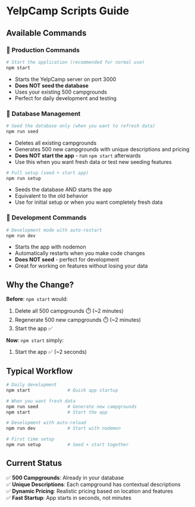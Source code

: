 # YelpCamp Scripts Guide

## Available Commands

### 🚀 **Production Commands**

```bash
# Start the application (recommended for normal use)
npm start
```
- Starts the YelpCamp server on port 3000
- **Does NOT seed the database**
- Uses your existing 500 campgrounds
- Perfect for daily development and testing

### 🌱 **Database Management**

```bash
# Seed the database only (when you want to refresh data)
npm run seed
```
- Deletes all existing campgrounds
- Generates 500 new campgrounds with unique descriptions and pricing
- **Does NOT start the app** - run `npm start` afterwards
- Use this when you want fresh data or test new seeding features

```bash
# Full setup (seed + start app)
npm run setup
```
- Seeds the database AND starts the app
- Equivalent to the old behavior
- Use for initial setup or when you want completely fresh data

### 🔧 **Development Commands**

```bash
# Development mode with auto-restart
npm run dev
```
- Starts the app with nodemon
- Automatically restarts when you make code changes
- **Does NOT seed** - perfect for development
- Great for working on features without losing your data

## Why the Change?

**Before**: `npm start` would:
1. Delete all 500 campgrounds ⏱️ (~2 minutes)
2. Regenerate 500 new campgrounds ⏱️ (~2 minutes) 
3. Start the app ✅

**Now**: `npm start` simply:
1. Start the app ✅ (~2 seconds)

## Typical Workflow

```bash
# Daily development
npm start              # Quick app startup

# When you want fresh data
npm run seed           # Generate new campgrounds
npm start              # Start the app

# Development with auto-reload
npm run dev            # Start with nodemon

# First time setup
npm run setup          # Seed + start together
```

## Current Status
✅ **500 Campgrounds**: Already in your database  
✅ **Unique Descriptions**: Each campground has contextual descriptions  
✅ **Dynamic Pricing**: Realistic pricing based on location and features  
✅ **Fast Startup**: App starts in seconds, not minutes 